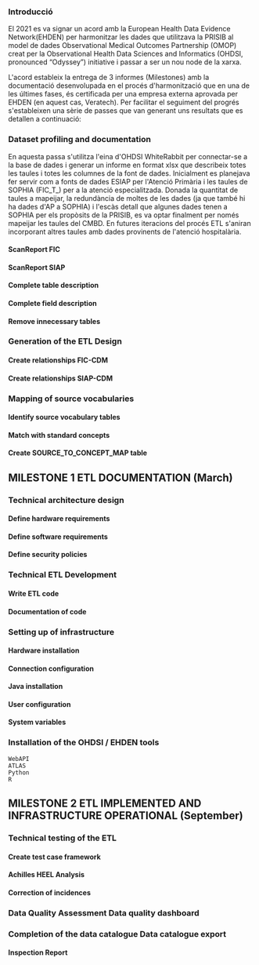 ### Introducció

El 2021 es va signar un acord amb la European Health Data Evidence Network(EHDEN) per harmonitzar les dades que utilitzava la PRISIB al model de dades 
Observational Medical Outcomes Partnership (OMOP) creat per la Observational Health Data Sciences and Informatics (OHDSI, pronounced “Odyssey”) initiative 
i passar a ser un nou node de la xarxa. 

L'acord estableix la entrega de 3 informes (Milestones) amb la documentació desenvolupada en el procés d'harmonització que en una de les últimes fases, 
és certificada per una empresa externa aprovada per EHDEN (en aquest cas, Veratech).
Per facilitar el seguiment del progrés s'estableixen una sèrie de passes que van generant uns resultats que es detallen a continuació:

### Dataset profiling and documentation	
En aquesta passa s'utilitza l'eina d'OHDSI WhiteRabbit per connectar-se a la base de dades i generar un informe en format xlsx que describeix totes les taules i totes les columnes de la font de dades. Inicialment es planejava fer servir com a fonts de dades ESIAP per l'Atenció Primària i les taules de SOPHIA (FIC_T_) per a la atenció especialitzada. Donada la quantitat de taules a mapeijar, la redundància de moltes de les dades (ja que també hi ha dades d'AP a SOPHIA) i l'escàs detall que algunes dades tenen a SOPHIA per els propòsits de la PRISIB, es va optar finalment per només mapeijar les taules del CMBD. En futures iteracions del procés ETL s'aniran incorporant altres taules amb dades provinents de l'atenció hospitalària. 
#### ScanReport FIC
#### ScanReport SIAP
#### Complete table description
#### Complete field description
#### Remove innecessary tables
### Generation of the ETL Design	
#### Create relationships FIC-CDM
#### Create relationships SIAP-CDM
### Mapping of source vocabularies	
#### Identify source vocabulary tables
#### Match with standard concepts
#### 	Create SOURCE_TO_CONCEPT_MAP table
## MILESTONE 1 ETL DOCUMENTATION (March)	
### Technical architecture design	
#### 	Define hardware requirements
#### 	Define software requirements
#### 	Define security policies
### Technical ETL Development	
#### 	Write ETL code
#### 	Documentation of code
### Setting up of infrastructure	
#### 	Hardware installation
#### 	Connection configuration
#### 	Java installation
#### 	User configuration
#### 	System variables
### Installation of the OHDSI / EHDEN tools	
	WebAPI
	ATLAS
	Python
	R
## MILESTONE 2 ETL IMPLEMENTED AND INFRASTRUCTURE OPERATIONAL (September)	
### Technical testing of the ETL	
#### 	Create test case framework
#### 	Achilles HEEL Analysis
#### 	Correction of incidences
### Data Quality Assessment	Data quality dashboard
### Completion of the data catalogue	Data catalogue export
#### Inspection Report	
